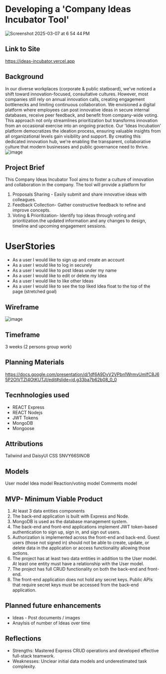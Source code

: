 # Developing a 'Company Ideas Incubator Tool' 
![Screenshot 2025-03-07 at 6 54 44 PM](https://github.com/user-attachments/assets/1fe7e0ce-cc3e-489d-a14d-3e396e9a5c7c)

## Link to Site
https://ideas-incubator.vercel.app

## Background
In our diverse workplaces (corporate & public statboard), we've noticed a shift toward innovation-focused, consultative cultures. However, most companies still rely on annual innovation calls, creating engagement bottlenecks and limiting continuous collaboration.
We envisioned a digital platform where employees can post innovative ideas in secure internal databases, receive peer feedback, and benefit from company-wide voting. This approach not only streamlines prioritization but transforms innovation from an occasional exercise into an ongoing practice.
Our 'Ideas Incubation' platform democratizes the ideation process, ensuring valuable insights from all organizational levels gain visibility and support. By creating this dedicated innovation hub, we're enabling the transparent, collaborative culture that modern businesses and public governance need to thrive.
![image](https://github.com/user-attachments/assets/a4a90066-6347-4e9c-82cc-b18b31d7d28a)


## Project Brief
This Company Ideas Incubator Tool aims to foster a culture of innovation and collaboration in the company. The tool will provide a platform for
1. Proposals Sharing - Easily submit and share innovative ideas with colleagues.
2. Feedback Collection- Gather constructive feedback to refine and improve concepts.
3. Voting & Prioritization- Identify top ideas through voting and prioritization.the updated information and any changes to design, timeline and upcoming engagement sessions.

# UserStories 
- As a user I would like to sign up and create an account
- As a user I would like to log in securely 
- As a user I would like to post Ideas under my name
- As a user I would like to edit or delete my Idea
- As a user I would like to like other Ideas 
- As a user I would like to see the top liked Idea float to the top of the page (stretched goal)

## Wireframe
![image](https://github.com/user-attachments/assets/b8f9ac31-6165-47c2-af99-57330192a4c3)


## Timeframe
3 weeks (2 persons group work)

## Planning Materials
https://docs.google.com/presentation/d/1df6A9DvV2VPbn1WrmvUmIfC8J65P2OlVTZI4OtKUTJI/edit#slide=id.g33ba7b62b08_0_0

## Tecnhnologies used
- REACT Express
- REACT Nodejs
- JWT Tokens
- MongoDB
- Mongoose

## Attributions
Tailwind and DaisyUI CSS
SNVY66SINOB

## Models
User model
Idea model 
Reaction/voting model
Comments model

## MVP- Minimum Viable Product
1. At least 3 data entities components
2. The back-end application is built with Express and Node.
3. MongoDB is used as the database management system.
4. The back-end and front-end applications implement JWT token-based authentication to sign up, sign in, and sign out users.
5. Authorization is implemented across the front-end and back-end. Guest users (those not signed in) should not be able to create, update, or delete data in the application or access functionality allowing those actions.
6. The project has at least two data entities in addition to the User model. At least one entity must have a relationship with the User model.
7. The project has full CRUD functionality on both the back-end and front-end.
8. The front-end application does not hold any secret keys. Public APIs that require secret keys must be accessed from the back-end application.

## Planned future enhancements
- Ideas - Post documents / images
- Anaylsis of number of Ideas over time

## Reflections
- Strengths: Mastered Express CRUD operations and developed effective full-stack teamwork.
- Weaknesses: Unclear initial data models and underestimated task complexity.



